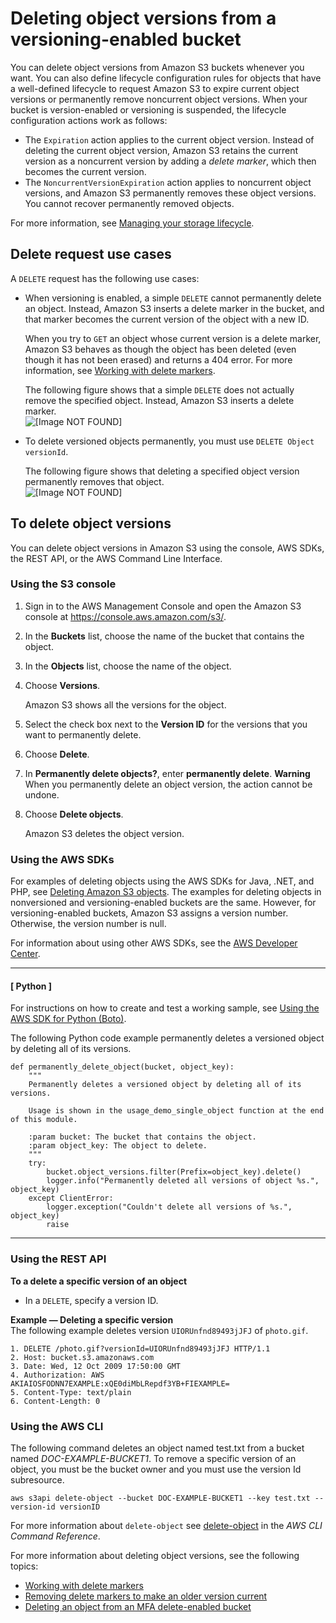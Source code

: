 # Deleting object versions from a versioning\-enabled bucket<a name="DeletingObjectVersions"></a>

You can delete object versions from Amazon S3 buckets whenever you want\. You can also define lifecycle configuration rules for objects that have a well\-defined lifecycle to request Amazon S3 to expire current object versions or permanently remove noncurrent object versions\. When your bucket is version\-enabled or versioning is suspended, the lifecycle configuration actions work as follows:
+ The `Expiration` action applies to the current object version\. Instead of deleting the current object version, Amazon S3 retains the current version as a noncurrent version by adding a *delete marker*, which then becomes the current version\.
+ The `NoncurrentVersionExpiration` action applies to noncurrent object versions, and Amazon S3 permanently removes these object versions\. You cannot recover permanently removed objects\.

For more information, see [Managing your storage lifecycle](object-lifecycle-mgmt.md)\.

## Delete request use cases<a name="delete-request-use-cases"></a>

A `DELETE` request has the following use cases:
+ When versioning is enabled, a simple `DELETE` cannot permanently delete an object\. Instead, Amazon S3 inserts a delete marker in the bucket, and that marker becomes the current version of the object with a new ID\. 

  When you try to `GET` an object whose current version is a delete marker, Amazon S3 behaves as though the object has been deleted \(even though it has not been erased\) and returns a 404 error\. For more information, see [Working with delete markers](DeleteMarker.md)\.

  The following figure shows that a simple `DELETE` does not actually remove the specified object\. Instead, Amazon S3 inserts a delete marker\.  
![\[Image NOT FOUND\]](http://docs.aws.amazon.com/AmazonS3/latest/userguide/images/versioning_DELETE_versioningEnabled.png)
+ To delete versioned objects permanently, you must use `DELETE Object versionId`\.

  The following figure shows that deleting a specified object version permanently removes that object\.  
![\[Image NOT FOUND\]](http://docs.aws.amazon.com/AmazonS3/latest/userguide/images/versioning_DELETE_versioningEnabled2.png)

## To delete object versions<a name="delete-object-version"></a>

You can delete object versions in Amazon S3 using the console, AWS SDKs, the REST API, or the AWS Command Line Interface\.

### Using the S3 console<a name="deleting-object-versions"></a>

1. Sign in to the AWS Management Console and open the Amazon S3 console at [https://console\.aws\.amazon\.com/s3/](https://console.aws.amazon.com/s3/)\.

1. In the **Buckets** list, choose the name of the bucket that contains the object\.

1. In the **Objects** list, choose the name of the object\.

1. Choose **Versions**\.

   Amazon S3 shows all the versions for the object\.

1. Select the check box next to the **Version ID** for the versions that you want to permanently delete\.

1. Choose **Delete**\.

1. In **Permanently delete objects?**, enter **permanently delete**\.
**Warning**  
When you permanently delete an object version, the action cannot be undone\.

1. Choose **Delete objects**\.

   Amazon S3 deletes the object version\.

### Using the AWS SDKs<a name="delete-obj-version-version-enabled-bucket-sdks"></a>

For examples of deleting objects using the AWS SDKs for Java, \.NET, and PHP, see [Deleting Amazon S3 objects](DeletingObjects.md)\. The examples for deleting objects in nonversioned and versioning\-enabled buckets are the same\. However, for versioning\-enabled buckets, Amazon S3 assigns a version number\. Otherwise, the version number is null\. 

For information about using other AWS SDKs, see the [AWS Developer Center](https://aws.amazon.com/code/)\. 

------
#### [ Python ]

For instructions on how to create and test a working sample, see [Using the AWS SDK for Python \(Boto\)](UsingTheBotoAPI.md)\. 

The following Python code example permanently deletes a versioned object by deleting all of its versions\.

```
def permanently_delete_object(bucket, object_key):
    """
    Permanently deletes a versioned object by deleting all of its versions.

    Usage is shown in the usage_demo_single_object function at the end of this module.

    :param bucket: The bucket that contains the object.
    :param object_key: The object to delete.
    """
    try:
        bucket.object_versions.filter(Prefix=object_key).delete()
        logger.info("Permanently deleted all versions of object %s.", object_key)
    except ClientError:
        logger.exception("Couldn't delete all versions of %s.", object_key)
        raise
```

------

### Using the REST API<a name="delete-obj-version-enabled-bucket-rest"></a>

**To a delete a specific version of an object**
+ In a `DELETE`, specify a version ID\.

**Example — Deleting a specific version**  
The following example deletes version `UIORUnfnd89493jJFJ` of `photo.gif`\.  

```
1. DELETE /photo.gif?versionId=UIORUnfnd89493jJFJ HTTP/1.1 
2. Host: bucket.s3.amazonaws.com
3. Date: Wed, 12 Oct 2009 17:50:00 GMT
4. Authorization: AWS AKIAIOSFODNN7EXAMPLE:xQE0diMbLRepdf3YB+FIEXAMPLE=
5. Content-Type: text/plain
6. Content-Length: 0
```

### Using the AWS CLI<a name="delete-obj-version-enabled-bucket-cli"></a>

The following command deletes an object named test\.txt from a bucket named *DOC\-EXAMPLE\-BUCKET1*\. To remove a specific version of an object, you must be the bucket owner and you must use the version Id subresource\.

```
aws s3api delete-object --bucket DOC-EXAMPLE-BUCKET1 --key test.txt --version-id versionID
```

For more information about `delete-object` see [delete\-object](https://docs.aws.amazon.com/cli/latest/reference/s3api/delete-object.html) in the *AWS CLI Command Reference*\.

For more information about deleting object versions, see the following topics:
+ [Working with delete markers](DeleteMarker.md)
+ [Removing delete markers to make an older version current](ManagingDelMarkers.md#RemDelMarker)
+ [Deleting an object from an MFA delete\-enabled bucket](UsingMFADelete.md)